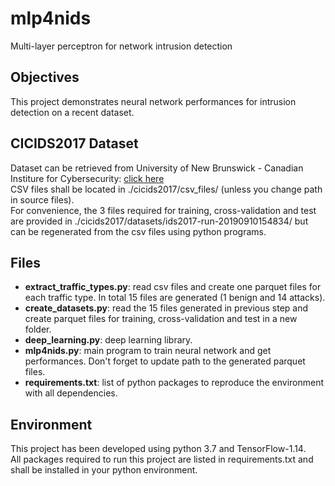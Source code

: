 # mlp4nids
Multi-layer perceptron for network intrusion detection 

## Objectives
This project demonstrates neural network performances for intrusion detection on a recent dataset.

## CICIDS2017 Dataset
Dataset can be retrieved from University of New Brunswick - Canadian Institure for Cybersecurity: 
[click here](https://www.unb.ca/cic/datasets/ids-2017.html) <br>
CSV files shall be located in ./cicids2017/csv_files/ (unless you change path in source files). <br>
For convenience, the 3 files required for training, cross-validation and test are provided in 
./cicids2017/datasets/ids2017-run-20190910154834/ but can be regenerated from the csv files using python programs.

## Files
- **extract_traffic_types.py**: read csv files and create one parquet files for each traffic type. In total 15 files 
are generated (1 benign and 14 attacks).
- **create_datasets.py**: read the 15 files generated in previous step and create parquet files for training, 
cross-validation and test in a new folder.
- **deep_learning.py**: deep learning library.
- **mlp4nids.py**: main program to train neural network and get performances. Don't forget to update path to the 
generated parquet files.
- **requirements.txt**: list of python packages to reproduce the environment with all dependencies.

## Environment
This project has been developed using python 3.7 and TensorFlow-1.14.<br>
All packages required to run this project are listed in requirements.txt and shall be installed in your python
environment.

